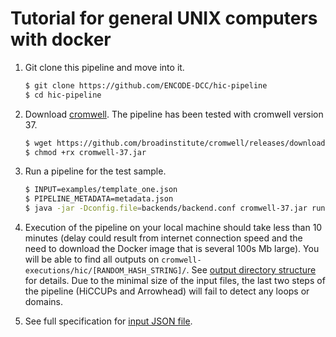 # Tutorial for general UNIX computers with docker

1. Git clone this pipeline and move into it.
    ```bash
    $ git clone https://github.com/ENCODE-DCC/hic-pipeline
    $ cd hic-pipeline
    ```

2. Download [cromwell](https://github.com/broadinstitute/cromwell). The pipeline has been tested with cromwell version 37.
    ```bash
    $ wget https://github.com/broadinstitute/cromwell/releases/download/37/cromwell-37.jar
    $ chmod +rx cromwell-37.jar
    ```
    
3. Run a pipeline for the test sample.
    ```bash
    $ INPUT=examples/template_one.json 
    $ PIPELINE_METADATA=metadata.json
    $ java -jar -Dconfig.file=backends/backend.conf cromwell-37.jar run workflow/main_workflow/hic.wdl -i ${INPUT} -o workflow_opts/docker.json -m ${PIPELINE_METADATA}
    ```

4. Execution of the pipeline on your local machine should take less than 10 minutes (delay could result from internet connection speed and the need to download the Docker image that is several 100s Mb large). You will be able to find all outputs on `cromwell-executions/hic/[RANDOM_HASH_STRING]/`. See [output directory structure](output.md) for details.
Due to the minimal size of the input files, the last two steps of the pipeline (HiCCUPs and Arrowhead) will fail to detect any loops or domains. 

5. See full specification for [input JSON file](input.md).
